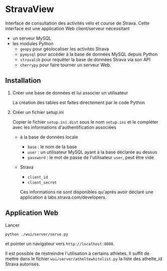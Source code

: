 # StravaView
Interface de consultation des activités vélo et course de Strava. Cette interface
est une application Web client/serveur nécessitant
* un serveur MySQL
* les modules Python 
    * ``geopy`` pour géolocaliser les activités Strava
    * ``pymysql`` pour accéder à la base de données MySQL depuis Python
    * ``stravalib`` pour requêter la base de données Strava via son API
    * ``cherrypy`` pour faire tourner un serveur Web.


## Installation

1. Créer une base de données et lui associer un utilisateur

    La création des tables est faites directement par le code Python

1. Créer un fichier setup.ini

    Copier le fichier ``setup.ini.dist`` sous le nom ``setup.ini`` et
    le compléter avec les informations d'authentification associées 
    * à la base de données locale 
        * ``base`` : le nom de la base
        * ``user`` : un utilisateur MySQL ayant à la base déclarée au dessus
        * ``password`` : le mot de passe de l'utilisateur ``user``, peut être vide
    * Strava
        * ``client_id``
        * ``client_secret``

        Ces informations ne sont disponibles qu'après avoir déclaré une
        application à labs.strava.com/developers.


## Application Web

Lancer
```
python ./wui/server/serve.py
```
et pointer un navigateur vers `http://localhost:8080`.

Il est possible de restreindre l'utilisation à certains athletes. Il suffit
de mettre dans le fichier `wui/server/atheltewhitelist.py` la liste des
athelte_id Strava autorisés.
    
